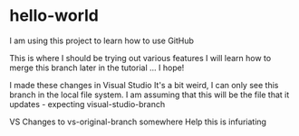 # hello-world
I am using this project to learn how to use GitHub

This is where I should be trying out various features
I will learn how to merge this branch later in the tutorial ... I hope!

I made these changes in Visual Studio
It's a bit weird, I can only see this branch in the local file system.
I am assuming that this will be the file that it updates - expecting visual-studio-branch

VS Changes to vs-original-branch somewhere
Help this is infuriating